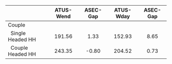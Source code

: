 
|                      |    ATUS-Wend |     ASEC-Gap |    ATUS-Wday |     ASEC-Gap |
| -------------------- | :----------: | :----------: | :----------: | :----------: |
| Couple               |              |              |              |              |
| &nbsp;&nbsp;Single Headed HH |       191.56 |         1.33 |       152.93 |         8.65 |
| &nbsp;&nbsp;Couple Headed HH |       243.35 |        -0.80 |       204.52 |         0.73 |

